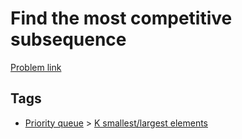 # Find the most competitive subsequence

[Problem link](https://leetcode.com/problems/find-the-most-competitive-subsequence)

## Tags

* [Priority queue](/README.md#Priority_queue) > [K smallest/largest elements](/README.md#Priority_queue-K_smallest_largest_elements)

